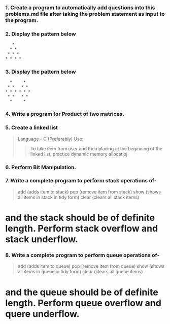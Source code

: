 ### 1. Create a program to automatically add questions into this problems.md file after taking the problem statement as input to the program.



### 2. Display the pattern below
```html
   *
  * *
 * * *
* * * *
```



### 3. Display the pattern below
```html
  *     *
 * *   * *
* * * * * *
 * *   * *
  *     *
```



### 4.	Write a program for Product of two matrices.




### 5. Create a linked list 
> Language - C (Preferably)
> Use:
>> To take item from user and then placing at the beginning of the linked list,
>> practice dynamic memory allocatioj


### 6. Perform Bit Manipulation.




### 7. Write a complete program to perform stack operations of-
> add (adds item to stack)
> pop (remove item from stack)
> show (shows all items in stack in tidy form)
> clear (clears all stack items)
# and the stack should be of definite length. Perform stack overflow and stack underflow.




### 8. Write a complete program to perform queue operations of-
> add (adds item to queue)
> pop (remove item from queue)
> show (shows all items in queue in tidy form)
> clear (clears all queue items)
# and the queue should be of definite length. Perform queue overflow and quere underflow.
